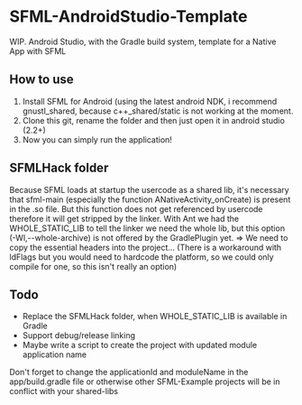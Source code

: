 # SFML-AndroidStudio-Template
WIP. Android Studio, with the Gradle build system, template for a Native App with SFML

## How to use
1. Install SFML for Android (using the latest android NDK, i recommend gnustl\_shared, because c++\_shared/static is not working at the moment.
2. Clone this git, rename the folder and then just open it in android studio (2.2+)
3. Now you can simply run the application!

## SFMLHack folder
Because SFML loads at startup the usercode as a shared lib, it's necessary that sfml-main (especially the function ANativeActivity\_onCreate) is present in the .so file. But this function does not get referenced by usercode therefore it will get stripped by the linker. With Ant we had the WHOLE\_STATIC\_LIB to tell the linker we need the whole lib, but this option (-Wl,--whole-archive) is not offered by the GradlePlugin yet. => We need to copy the essential headers into the project...
(There is a workaround with ldFlags but you would need to hardcode the platform, so we could only compile for one, so this isn't really an option)

## Todo
* Replace the SFMLHack folder, when WHOLE\_STATIC\_LIB is available in Gradle
* Support debug/release linking
* Maybe write a script to create the project with updated module application name

Don't forget to change the applicationId and moduleName in the app/build.gradle file or otherwise other SFML-Example projects will be in conflict with your shared-libs
